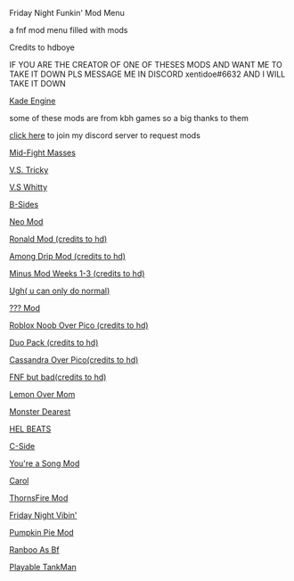 Friday Night Funkin' Mod Menu

a fnf mod menu filled with mods

Credits to hdboye

IF YOU ARE THE CREATOR OF ONE OF THESES MODS AND WANT ME TO TAKE IT DOWN PLS MESSAGE ME IN DISCORD xentidoe#6632 AND I WILL TAKE IT DOWN

[Kade Engine](https://hdboye.github.io/FnfModAttempt2/kade)

some of these mods are from kbh games so a big thanks to them 

[click here](https://discord.gg/hxVMcsXn) to join my discord server to request mods

[Mid-Fight Masses](https://kbhgames.com/game/friday-night-funkin-sarventes-mid-fight-masses)

[V.S. Tricky](https://kbhgames.com/game/friday-night-funkin-the-tricky-mod)

[V.S Whitty](https://kbhgames.com/game/friday-night-funkin-v-s-whitty-full-week)

[B-Sides](https://kbhgames.com/game/friday-night-funkin-b-side-remixes)

[Neo Mod](https://kbhgames.com/game/friday-night-funkin-neo)

[Ronald Mod (credits to hd)](https://hdboye.github.io/FnfModAttempt2/ronald)

[Among Drip Mod (credits to hd)](https://hdboye.github.io/FnfModAttempt/drip)

[Minus Mod Weeks 1-3 (credits to hd)](https://hdboye.github.io/FnfModAttempt/minus)

[Ugh( u can only do normal)](https://play.sites.google.com/site/unblockedgame76/friday-night-funkin-ugh-mod)

[??? Mod](https://hdboye.github.io/FnfModAttempt/mitai)

[Roblox Noob Over Pico (credits to hd)](https://hdboye.github.io/FnfModAttempt/noob)

[Duo Pack (credits to hd)](https://hdboye.github.io/FnfModAttempt/duo)

[Cassandra Over Pico(credits to hd)](https://hdboye.github.io/FnfModAttempt2/cassandra)

[FNF but bad(credits to hd)](https://hdboye.github.io/FnfModAttempt2/bad)

[Lemon Over Mom](https://hdboye.github.io/FnfModAttempt2/monster)

[Monster Dearest](https://hdboye.github.io/FnfModAttempt2/dearest)

[HEL BEATS](https://hdboye.github.io/FnfModAttempt/hellbeats)

[C-Side](https://hdboye.github.io/FnfModAttempt/cside)

[You're a Song Mod](https://hdboye.github.io/FnfModAttempt/douchebag)

[Carol](https://hdboye.github.io/FnfModAttempt/carol)

[ThornsFire Mod](https://hdboye.github.io/FnfModAttempt2/thornfire)

[Friday Night Vibin'](https://hdboye.github.io/FnfModAttempt2/vibin)

[Pumpkin Pie Mod](https://hdboye.github.io/FnfModAttempt2/pie)

[Ranboo As Bf](https://hdboye.github.io/FnfModAttempt2/ranboo)

[Playable TankMan](https://hdboye.github.io/FnfModAttempt2/tankmen)
